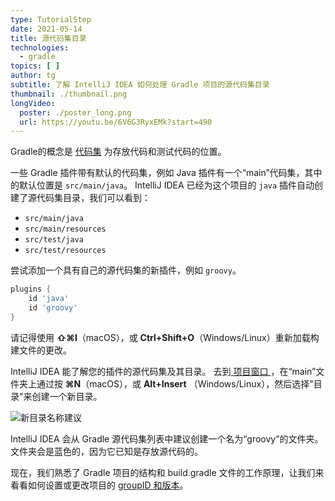```yaml
---
type: TutorialStep
date: 2021-05-14
title: 源代码集目录
technologies:
  - gradle
topics: [ ]
author: tg
subtitle: 了解 IntelliJ IDEA 如何处理 Gradle 项目的源代码集目录
thumbnail: ./thumbnail.png
longVideo:
  poster: ./poster_long.png
  url: https://youtu.be/6V6G3RyxEMk?start=490
---
```


Gradle的概念是 [代码集](https://docs.gradle.org/current/dsl/org.gradle.api.tasks.SourceSet.html) 为存放代码和测试代码的位置。

一些 Gradle 插件带有默认的代码集，例如 Java 插件有一个“main”代码集，其中的默认位置是 `src/main/java`。 IntelliJ IDEA 已经为这个项目的 `java` 插件自动创建了源代码集目录，我们可以看到：
 - `src/main/java`
 - `src/main/resources`
 - `src/test/java`
 - `src/test/resources`

尝试添加一个具有自己的源代码集的新插件，例如 `groovy`。

```groovy
plugins {
    id 'java'
    id 'groovy'
}
```

请记得使用 **⇧⌘I**（macOS），或 **Ctrl+Shift+O**（Windows/Linux）重新加载构建文件的更改。

IntelliJ IDEA 能了解您的插件的源代码集及其目录。 去到[ 项目窗口 ](https://www.jetbrains.com/help/idea/project-tool-window.html)，在“main”文件夹上通过按 **⌘N**（macOS），或 **Alt+Insert** （Windows/Linux），然后选择"目录"来创建一个新目录。

![新目录名称建议](./new-directory.png)

IntelliJ IDEA 会从 Gradle 源代码集列表中建议创建一个名为“groovy”的文件夹。 文件夹会是蓝色的，因为它已知是存放源代码的。

现在，我们熟悉了 Gradle 项目的结构和 build.gradle 文件的工作原理，让我们来看看如何设置或更改项目的 [groupID 和版本](https://maven.apache.org/guides/mini/guide-naming-conventions.html)。
